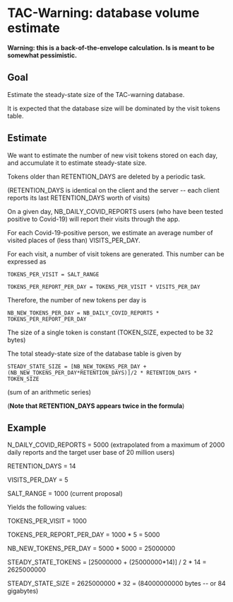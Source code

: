 # TAC-Warning: database volume estimate

**Warning: this is a back-of-the-envelope calculation. Is is meant to be somewhat pessimistic.**

## Goal

Estimate the steady-state size of the TAC-warning database.

It is expected that the database size will be dominated by the visit tokens table.

## Estimate

We want to estimate the number of new visit tokens stored on each day, and
accumulate it to estimate steady-state size.

Tokens older than RETENTION_DAYS are deleted by a periodic task.

(RETENTION_DAYS is identical on the client and the server -- each client reports its last RETENTION_DAYS worth of visits)

On a given day, NB_DAILY_COVID_REPORTS users (who have been tested positive to Covid-19) will report their visits through the app.

For each Covid-19-positive person, we estimate an average number of visited places of
(less than) VISITS_PER_DAY.

For each visit, a number of visit tokens are generated. This number can be expressed as

```
TOKENS_PER_VISIT = SALT_RANGE 
```

```
TOKENS_PER_REPORT_PER_DAY = TOKENS_PER_VISIT * VISITS_PER_DAY
```

Therefore, the number of new tokens per day is

```
NB_NEW_TOKENS_PER_DAY = NB_DAILY_COVID_REPORTS * TOKENS_PER_REPORT_PER_DAY
```

The size of a single token is constant (TOKEN_SIZE, expected to be 32 bytes)

The total steady-state size of the database table is given by

```
STEADY_STATE_SIZE = [NB_NEW_TOKENS_PER_DAY + (NB_NEW_TOKENS_PER_DAY*RETENTION_DAYS)]/2 * RETENTION_DAYS * TOKEN_SIZE 
```

(sum of an arithmetic series)

(**Note that RETENTION_DAYS appears twice in the formula**)

## Example 

N_DAILY_COVID_REPORTS = 5000 (extrapolated from a maximum of 2000 daily reports
and the target user base of 20 million users)

RETENTION_DAYS = 14 

VISITS_PER_DAY = 5

SALT_RANGE = 1000 (current proposal)

Yields the following values:

TOKENS_PER_VISIT = 1000 

TOKENS_PER_REPORT_PER_DAY = 1000 * 5 = 5000

NB_NEW_TOKENS_PER_DAY = 5000 * 5000 = 25000000

STEADY_STATE_TOKENS = [25000000 + (25000000*14)] / 2 * 14 = 2625000000

STEADY_STATE_SIZE = 2625000000 * 32 =  (84000000000 bytes -- or 84 gigabytes)
